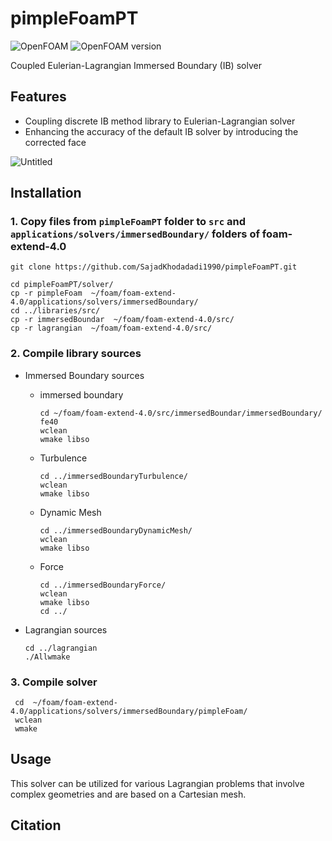 # pimpleFoamPT

![OpenFOAM](https://img.shields.io/badge/OpenFoam-darkblue.svg)
![OpenFOAM version](https://img.shields.io/badge/foam_extend-4.0-brightgreen.svg)

Coupled Eulerian-Lagrangian Immersed Boundary (IB) solver 

## Features
 * Coupling discrete IB method library to Eulerian-Lagrangian solver
 * Enhancing the accuracy of the default IB solver by introducing the corrected face

  ![Untitled](https://github.com/SajadKhodadadi1990/PimpleFoamPT/assets/108683094/655bf48c-e487-4559-97af-27c395841649)

## Installation
### __1.  Copy files from `pimpleFoamPT` folder to  `src` and `applications/solvers/immersedBoundary/` folders of foam-extend-4.0__
   
```
git clone https://github.com/SajadKhodadadi1990/pimpleFoamPT.git
```

```
cd pimpleFoamPT/solver/
cp -r pimpleFoam  ~/foam/foam-extend-4.0/applications/solvers/immersedBoundary/
cd ../libraries/src/
cp -r immersedBoundar  ~/foam/foam-extend-4.0/src/
cp -r lagrangian  ~/foam/foam-extend-4.0/src/
```
### __2. Compile library sources__

* Immersed Boundary sources

    * immersed boundary
      ```
      cd ~/foam/foam-extend-4.0/src/immersedBoundar/immersedBoundary/
      fe40
      wclean
      wmake libso
      ```
    * Turbulence
      ```
      cd ../immersedBoundaryTurbulence/
      wclean
      wmake libso
      ```
    * Dynamic Mesh
       ```
      cd ../immersedBoundaryDynamicMesh/
      wclean
      wmake libso
       ```
    * Force
      ```
      cd ../immersedBoundaryForce/
      wclean
      wmake libso
      cd ../
      ```
* Lagrangian sources
  
  ```
  cd ../lagrangian
  ./Allwmake
  ```
### __3. Compile solver__
  ```
   cd  ~/foam/foam-extend-4.0/applications/solvers/immersedBoundary/pimpleFoam/
   wclean
   wmake
  ```

## Usage

  This solver can be utilized for various Lagrangian problems that involve complex geometries and are based on a Cartesian mesh.

## Citation



  
  



       





